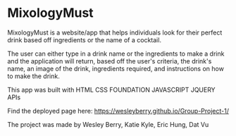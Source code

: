 # MixologyMust

MixologyMust is a website/app that helps individuals look for their perfect drink based off ingredients or the name of a cocktail.

The user can either type in a drink name or the ingredients to make a drink and the application will return, based off the
user's criteria, the drink's name, an image of the drink, ingredients required, and instructions on how to make the drink.


This app was built with
HTML
CSS
FOUNDATION
JAVASCRIPT
JQUERY
APIs

Find the deployed page here:
https://wesleyberry.github.io/Group-Project-1/


The project was made by
Wesley Berry, Katie Kyle, Eric Hung, Dat Vu
